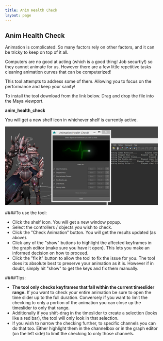 ```yaml
---
title: Anim Health Check
layout: page
---
```

## Anim Health Check

Animation is complicated. So many factors rely on other factors, and it can be tricky to keep on top of it all.

Computers are no good at acting (which is a good thing! Job securtiy!) so they cannot animate for us. However there are a few little repetitive tasks cleaning animation curves that can be computerized!

This tool attempts to address some of them. Allowing you to focus on the performance and keep your sanity!

To install the tool download from the link below. Drag and drop the file into the Maya viewport.

__<download>anim_health_check</download>__

You will get a new shelf icon in whichever shelf is currently active.

![anim results](img/animsanity_inuse.jpg)

####To use the tool:

* Click the shelf icon. You will get a new window popup.
* Select the controllers / objects you wish to check.
* Click the "Check Animation" button. You will get the results updated (as above).
* Click any of the "show" buttons to highlight the affected keyframes in the graph editor (make sure you have it open). This lets you make an informed decision on how to proceed.
* Click the "fix it" button to allow the tool to fix the issue for you. The tool does its absolute best to preserve your animation as it is. However if in doubt, simply hit "show" to get the keys and fix them manually.

####Tips:

* __The tool only checks keyframes that fall within the current timeslider range.__ If you want to check your entire animation be sure to open the time slider up to the full duration. Conversely if you want to limit the checking to only a portion of the animation you can close up the timeslider to only that range.
* Additionally if you shift-drag in the timeslider to create a selection (looks like a red bar), the tool will only look in that selection.
* If you wish to narrow the checking further, to specific channels you can do that too. Either highlight them in the channelbox or in the graph editor (on the left side) to limit the checking to only those channels.
